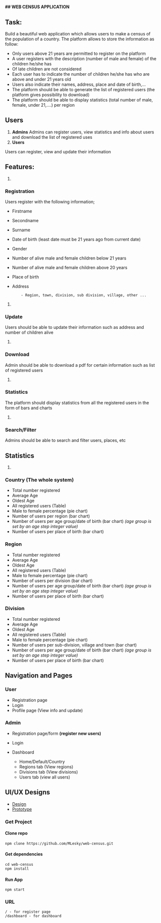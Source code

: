 #
**## WEB CENSUS APPLICATION**

## Task:

Build a beautiful web application which allows users to make a census of the population of a country. The platform allows to store the information as follow:

- Only users above 21 years are permitted to register on the platform
- A user registers with the description (number of male and female) of the children he/she has
- Of late children are not considered
- Each user has to indicate the number of children he/she has who are above and under 21 years old
- Users also indicate their names, address, place and date of birth,...
- The platform should be able to generate the list of registered users (the platform gives possibility to download)
- The platform should be able to display statistics (total number of male, female, under 21,....) per region

## Users

1. **Admins**
 Admins can register users, view statistics and info about users and download the list of registered uses
2. **Users**

Users can register, view and update their information

## Features:

1.
### Registration

Users register with the following information;

- Firstname
- Secondname
- Surname
- Date of birth (least date must be 21 years ago from current date)
- Gender
- Number of alive male and female children below 21 years
- Number of alive male and female children above 20 years
- Place of birth
- Address

          - Region, town, division, sub division, village, other ...

1.
### Update

Users should be able to update their information such as address and number of children alive

1.
### Download

Admin should be able to download a pdf for certain information such as list of registered users

1.
### Statistics

The platform should display statistics from all the registered users in the form of bars and charts

1.
### Search/Filter

Admins should be able to search and filter users, places, etc

## Statistics

1.
### Country (The whole system)

- Total number registered
- Average Age
- Oldest Age
- All registered users (Table)
- Male to female percentage (pie chart)
- Number of users per region (bar chart)
- Number of users per age group/date of birth (bar chart) _(age group is set by an age step integer value)_
- Number of users per place of birth (bar chart)

### Region

- Total number registered
- Average Age
- Oldest Age
- All registered users (Table)
- Male to female percentage (pie chart)
- Number of users per division (bar chart)
- Number of users per age group/date of birth (bar chart) _(age group is set by an age step integer value)_
- Number of users per place of birth (bar chart)

### Division

- Total number registered
- Average Age
- Oldest Age
- All registered users (Table)
- Male to female percentage (pie chart)
- Number of users per sub-division, village and town (bar chart)
- Number of users per age group/date of birth (bar chart) _(age group is set by an age step integer value)_
- Number of users per place of birth (bar chart)

## Navigation and Pages

### User

- Registration page
- Login
- Profile page (View info and update)

### Admin

- Registration page/form **(register new users)**
- Login
- Dashboard

    - Home/Default/Country
    - Regions tab (View regions)
    - Divisions tab (View divisions)
    - Users tab (view all users)

## UI/UX Designs

- [Design](https://www.figma.com/file/6a44OaA92bbthgsrVPdpLO/CHIELE-CENSUS?type=design&node-id=0%3A1&mode=design&t=aMNMaaJrTzBXBiqe-1)
- [Prototype](https://www.figma.com/proto/FADLwPUjddQtKD36Xh3PQU/School-Docs?type=design&node-id=401-740&t=wB9waiirRCfAVOFI-0&scaling=min-zoom&page-id=1%3A6&starting-point-node-id=401%3A740)


### Get Project

#### Clone repo
    npm clone https://github.com/MLesky/web-census.git

#### Get dependencies
    cd web-census
    npm install

#### Run App
    npm start

### URL
    / - for register page
    /dashboard - for dashboard
